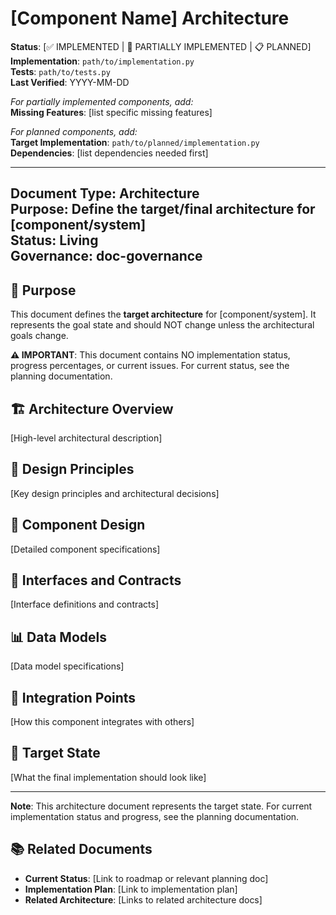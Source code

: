 # [Component Name] Architecture

**Status**: [✅ IMPLEMENTED | 🔄 PARTIALLY IMPLEMENTED | 📋 PLANNED]  
**Implementation**: `path/to/implementation.py`  
**Tests**: `path/to/tests.py`  
**Last Verified**: YYYY-MM-DD

*For partially implemented components, add:*  
**Missing Features**: [list specific missing features]

*For planned components, add:*  
**Target Implementation**: `path/to/planned/implementation.py`  
**Dependencies**: [list dependencies needed first]

---
**Document Type**: Architecture  
**Purpose**: Define the target/final architecture for [component/system]  
**Status**: Living  
**Governance**: doc-governance  
---

## 🎯 Purpose

This document defines the **target architecture** for [component/system]. It represents the goal state and should NOT change unless the architectural goals change.

**⚠️ IMPORTANT**: This document contains NO implementation status, progress percentages, or current issues. For current status, see the planning documentation.

## 🏗️ Architecture Overview

[High-level architectural description]

## 📐 Design Principles

[Key design principles and architectural decisions]

## 🔧 Component Design

[Detailed component specifications]

## 🔄 Interfaces and Contracts

[Interface definitions and contracts]

## 📊 Data Models

[Data model specifications]

## 🔗 Integration Points

[How this component integrates with others]

## 🎯 Target State

[What the final implementation should look like]

---

**Note**: This architecture document represents the target state. For current implementation status and progress, see the planning documentation.

## 📚 Related Documents

- **Current Status**: [Link to roadmap or relevant planning doc]
- **Implementation Plan**: [Link to implementation plan]
- **Related Architecture**: [Links to related architecture docs] 